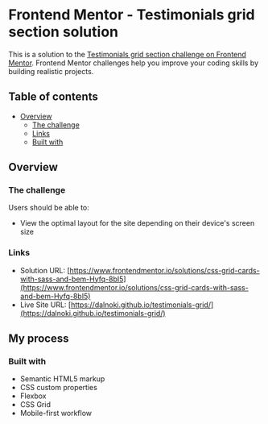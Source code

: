 # Frontend Mentor - Testimonials grid section solution

This is a solution to the [Testimonials grid section challenge on Frontend Mentor](https://www.frontendmentor.io/challenges/testimonials-grid-section-Nnw6J7Un7). Frontend Mentor challenges help you improve your coding skills by building realistic projects.

## Table of contents

- [Overview](#overview)
    - [The challenge](#the-challenge)
    - [Links](#links)
    - [Built with](#built-with)
    
## Overview

### The challenge

Users should be able to:

- View the optimal layout for the site depending on their device's screen size

### Links

- Solution URL: [https://www.frontendmentor.io/solutions/css-grid-cards-with-sass-and-bem-Hyfq-8bI5](https://www.frontendmentor.io/solutions/css-grid-cards-with-sass-and-bem-Hyfq-8bI5)
- Live Site URL: [https://dalnoki.github.io/testimonials-grid/](https://dalnoki.github.io/testimonials-grid/)

## My process

### Built with

- Semantic HTML5 markup
- CSS custom properties
- Flexbox
- CSS Grid
- Mobile-first workflow
